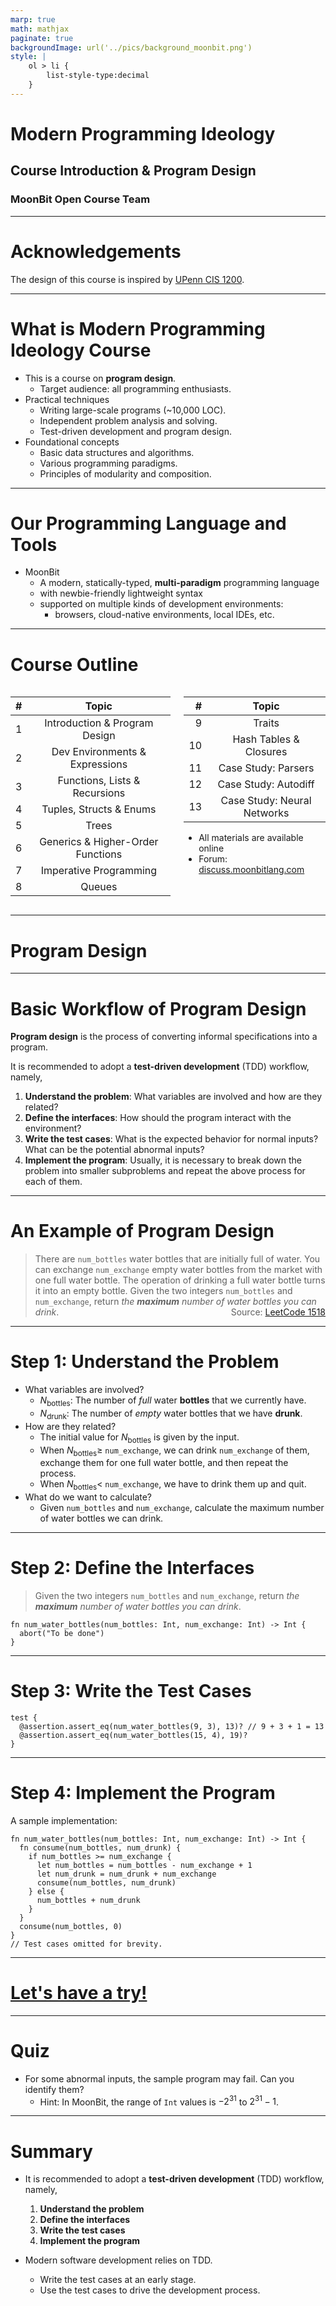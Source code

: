 ```yaml
---
marp: true
math: mathjax
paginate: true
backgroundImage: url('../pics/background_moonbit.png')
style: |
    ol > li {
        list-style-type:decimal
    }
---
```


# Modern Programming Ideology

## Course Introduction & Program Design

### MoonBit Open Course Team

---

# Acknowledgements

The design of this course is inspired by [UPenn CIS 1200](https://www.seas.upenn.edu/~cis120/current/).

---

# What is **Modern Programming Ideology** Course

- This is a course on **program design**.
    - Target audience: all programming enthusiasts.
- Practical techniques
    - Writing large-scale programs (~10,000 LOC).
    - Independent problem analysis and solving.
    - Test-driven development and program design.
- Foundational concepts
    - Basic data structures and algorithms.
    - Various programming paradigms.
    - Principles of modularity and composition.

---

# Our Programming Language and Tools

- MoonBit
    - A modern, statically-typed, **multi-paradigm** programming language
    - with newbie-friendly lightweight syntax
    - supported on multiple kinds of development environments:
        - browsers, cloud-native environments, local IDEs, etc.

---

<style scoped>
    .columns { columns: 2; }
</style>

# Course Outline

<div class="columns">
<div>

| # | Topic |
|-:|:-:|
| 1 | Introduction & Program Design |
| 2 | Dev Environments & Expressions |
| 3 | Functions, Lists & Recursions |
| 4 | Tuples, Structs & Enums |
| 5 | Trees |
| 6 | Generics & Higher-Order Functions |
| 7 | Imperative Programming |
| 8 | Queues |

</div>
<div>

| # | Topic |
|-:|:-:|
| 9 | Traits |
| 10 | Hash Tables & Closures |
| 11 | Case Study: Parsers |
| 12 | Case Study: Autodiff |
| 13 | Case Study: Neural Networks |

- All materials are available online
- Forum: [discuss.moonbitlang.com](https://discuss.moonbitlang.com/)

</div>
</div>

---

# Program Design

---

# Basic Workflow of Program Design

**Program design** is the process of converting informal specifications into a program.

It is recommended to adopt a **test-driven development** (TDD) workflow, namely,

1. **Understand the problem**: What variables are involved and how are they related?
2. **Define the interfaces**: How should the program interact with the environment?
3. **Write the test cases**: What is the expected behavior for normal inputs? What can be the potential abnormal inputs?
4. **Implement the program**: Usually, it is necessary to break down the problem into smaller subproblems and repeat the above process for each of them.

---

# An Example of Program Design

> There are `num_bottles` water bottles that are initially full of water. You can exchange `num_exchange` empty water bottles from the market with one full water bottle.
> The operation of drinking a full water bottle turns it into an empty bottle.
> Given the two integers `num_bottles` and `num_exchange`, return _the **maximum** number of water bottles you can drink_.
> <span style="float:right;">Source: [LeetCode 1518](https://leetcode.com/problems/water-bottles/description/)</span>

---

# Step 1: Understand the Problem

- What variables are involved?
    - $N_\mathrm{bottles}$: The number of _full_ water **bottles** that we currently have.
    - $N_\mathrm{drunk}$: The number of _empty_ water bottles that we have **drunk**.
- How are they related?
    - The initial value for $N_\mathrm{bottles}$ is given by the input.
    - When $N_\mathrm{bottles} \ge$ `num_exchange`, we can drink `num_exchange` of them, exchange them for one full water bottle, and then repeat the process.
    - When $N_\mathrm{bottles} <$ `num_exchange`, we have to drink them up and quit.
- What do we want to calculate?
    - Given `num_bottles` and `num_exchange`, calculate the maximum number of water bottles we can drink.

---

# Step 2: Define the Interfaces

> Given the two integers `num_bottles` and `num_exchange`, return _the **maximum** number of water bottles you can drink_.

```moonbit
fn num_water_bottles(num_bottles: Int, num_exchange: Int) -> Int {
  abort("To be done")
}
```

---

# Step 3: Write the Test Cases

```moonbit
test {
  @assertion.assert_eq(num_water_bottles(9, 3), 13)? // 9 + 3 + 1 = 13
  @assertion.assert_eq(num_water_bottles(15, 4), 19)?
}
```

---

# Step 4: Implement the Program

A sample implementation:

```moonbit
fn num_water_bottles(num_bottles: Int, num_exchange: Int) -> Int {
  fn consume(num_bottles, num_drunk) {
    if num_bottles >= num_exchange {
      let num_bottles = num_bottles - num_exchange + 1
      let num_drunk = num_drunk + num_exchange
      consume(num_bottles, num_drunk)
    } else {
      num_bottles + num_drunk
    }
  }
  consume(num_bottles, 0)
}
// Test cases omitted for brevity.
```

---

# [Let's have a try!](https://try.moonbitlang.com/#bc2238e7)

---

# Quiz

- For some abnormal inputs, the sample program may fail. Can you identify them?
    - Hint: In MoonBit, the range of `Int` values is $-2^{31}$ to $2^{31} - 1$.

---

# Summary

- It is recommended to adopt a **test-driven development** (TDD) workflow, namely,

    1. **Understand the problem**
    2. **Define the interfaces**
    3. **Write the test cases**
    4. **Implement the program**

- Modern software development relies on TDD.
    - Write the test cases at an early stage.
    - Use the test cases to drive the development process.